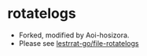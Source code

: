 # rotatelogs

+ Forked, modified by Aoi-hosizora.
+ Please see [lestrrat-go/file-rotatelogs](https://github.com/lestrrat-go/file-rotatelogs)
